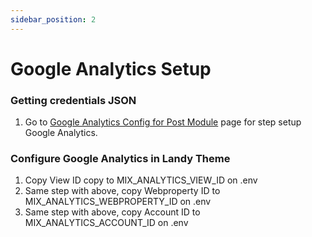 ```yaml
---
sidebar_position: 2
---
```


# Google Analytics Setup
### Getting credentials JSON

1. Go to [Google Analytics Config for Post Module](https://badaso-post.uatech.co.id/getting-started/google-analytics-setup/) page for step setup Google Analytics.

### Configure Google Analytics in Landy Theme

1. Copy View ID copy to MIX_ANALYTICS_VIEW_ID on .env
2. Same step with above, copy Webproperty ID to MIX_ANALYTICS_WEBPROPERTY_ID on .env
3. Same step with above, copy Account ID to MIX_ANALYTICS_ACCOUNT_ID on .env



